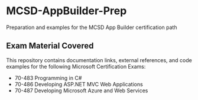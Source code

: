 # MCSD-AppBuilder-Prep

Preparation and examples for the MCSD App Builder certification path

## Exam Material Covered

This repository contains documentation links, external references, and code examples for the following Microsoft Certification Exams:

* 70-483 Programming in C#
* 70-486 Developing ASP.NET MVC Web Applications
* 70-487 Developing Microsoft Azure and Web Services